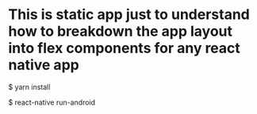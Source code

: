 # This is static app just to understand how to breakdown the app layout into flex components for any react native app


$ yarn install

$ react-native run-android

